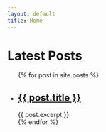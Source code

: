 ```yaml
---
layout: default
title: Home
---
```

<h1>Latest Posts</h1>

<ul>
  {% for post in site.posts %}
    <li>
      <h2><a href="
## {{site.baseurl}}{{ post.url }}">{{ post.title }}</a></h2>
      {{ post.excerpt }}
    </li>
  {% endfor %}
</ul>